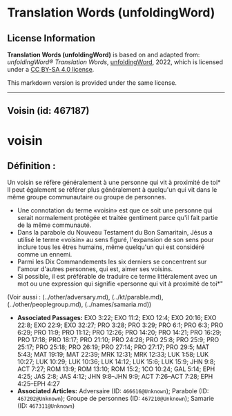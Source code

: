 # Translation Words (unfoldingWord)

## License Information

**Translation Words (unfoldingWord)** is based on and adapted from: _unfoldingWord® Translation Words_, [unfoldingWord](https://unfoldingword.org/utw), 2022, which is licensed under a [CC BY-SA 4.0 license](https://creativecommons.org/licenses/by-sa/4.0/legalcode.en).

This markdown version is provided under the same license.



--------------------------------

## Voisin (id: 467187)

voisin
======

Définition :
------------

Un voisin se réfère généralement à une personne qui vit à proximité de toi\* Il peut également se référer plus généralement à quelqu'un qui vit dans le même groupe communautaire ou groupe de personnes.

* Une connotation du terme «voisin» est que ce soit une personne qui serait normalement protégée et traitée gentiment parce qu'il fait partie de la même communauté.
* Dans la parabole du Nouveau Testament du Bon Samaritain, Jésus a utilisé le terme «voisin» au sens figuré, l'expansion de son sens pour inclure tous les êtres humains, même quelqu'un qui est considéré comme un ennemi.
* Parmi les Dix Commandements les six derniers se concentrent sur l'amour d'autres personnes, qui est, aimer ses voisins.
* Si possible, il est préférable de traduire ce terme littéralement avec un mot ou une expression qui signifie «personne qui vit à proximité de toi\*"

(Voir aussi : (../other/adversary.md), (../kt/parable.md), (../other/peoplegroup.md), (../names/samaria.md))

* **Associated Passages:** EXO 3:22; EXO 11:2; EXO 12:4; EXO 20:16; EXO 22:8; EXO 22:9; EXO 32:27; PRO 3:28; PRO 3:29; PRO 6:1; PRO 6:3; PRO 6:29; PRO 11:9; PRO 11:12; PRO 12:26; PRO 14:20; PRO 14:21; PRO 16:29; PRO 17:18; PRO 18:17; PRO 21:10; PRO 24:28; PRO 25:8; PRO 25:9; PRO 25:17; PRO 25:18; PRO 26:19; PRO 27:14; PRO 27:17; PRO 29:5; MAT 5:43; MAT 19:19; MAT 22:39; MRK 12:31; MRK 12:33; LUK 1:58; LUK 10:27; LUK 10:29; LUK 10:36; LUK 14:12; LUK 15:6; LUK 15:9; JHN 9:8; ACT 7:27; ROM 13:9; ROM 13:10; ROM 15:2; 1CO 10:24; GAL 5:14; EPH 4:25; JAS 2:8; JAS 4:12; JHN 9:8–JHN 9:9; ACT 7:26–ACT 7:28; EPH 4:25–EPH 4:27
* **Associated Articles:** Adversaire (ID: `466616@Unknown`); Parabole (ID: `467202@Unknown`); Groupe de personnes (ID: `467210@Unknown`); Samarie (ID: `467311@Unknown`)

